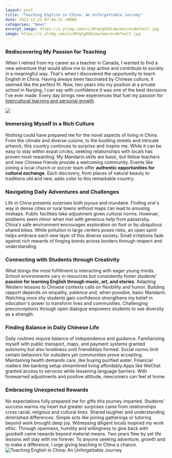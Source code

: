 ```yaml
---
layout: post
title: "Teaching English in China: An Unforgettable Journey"
date: 2023-12-21 07:44:21 +0000
categories: "News"
excerpt_image: https://i.ytimg.com/vi/WYqtgO4SLmw/maxresdefault.jpg
image: https://i.ytimg.com/vi/WYqtgO4SLmw/maxresdefault.jpg
---
```


### Rediscovering My Passion for Teaching
When I retired from my career as a teacher in Canada, I wanted to find a new adventure that would allow me to stay active and contribute to society in a meaningful way. That's when I discovered the opportunity to teach English in China. Having always been fascinated by Chinese culture, it seemed like the perfect fit. Now, two years into my position at a private school in Nanjing, I can say with confidence it was one of the best decisions I've ever made. Every day brings new experiences that fuel my passion for [intercultural learning and personal growth](https://vsmarts.github.io/archive-of-contemporary-music-save-3-million-records-digital-streaming/).

![](https://a.storyblok.com/f/86150/2000x1333/7bc7464b90/life-at-ef-teaching-kids-3.jpg)
### Immersing Myself in a Rich Culture
Nothing could have prepared me for the novel aspects of living in China. From the climate and diverse cuisine, to the bustling streets and intricate artwork, this country continues to surprise and inspire me. While it can be easy to stay within expat circles, seeking relationships with locals has proven most rewarding. My Mandarin skills are basic, but fellow teachers and new Chinese friends provide a welcoming community. Events like joining a local church or soccer team offer **authentic opportunities for cultural exchange**. Each discovery, from places of natural beauty to traditions old and new, adds color to this remarkable country.  
### Navigating Daily Adventures and Challenges  
Life in China presents surprises both joyous and mundane. Finding one's way in dense cities or rural towns without maps can lead to amusing mishaps. Public facilities take adjustment given cultural norms. However, problems seem minor when met with generous help from passersby. China's safe environment encourages exploration on foot or by ubiquitous shared bikes. While pollution in large centers poses risks, an open spirit helps embrace each new layer of this diverse society. Small irritations fade against rich rewards of forging bonds across borders through respect and understanding.
### Connecting with Students through Creativity
What brings the most fulfillment is interacting with eager young minds. School environments vary in resources but consistently foster students' **passion for learning English through music, art, and stories**. Adapting Western lessons to Chinese contexts calls on flexibility and humor. Building rapport depends on empathy, patience and, when possible, basic Mandarin. Watching once shy students gain confidence strengthens my belief in education's power to transform lives and communities. Challenging preconceptions through open dialogue empowers students to see diversity as a strength.
### Finding Balance in Daily Chinese Life  
Daily routines require balance of independence and guidance. Familiarizing myself with public transport, maps, and payment systems granted autonomy but also loneliness until friendships formed. Social norms limit certain behaviors for outsiders yet communities prove accepting. Maintaining health demands care, like buying purified water. Financial matters like banking setup streamlined living affordably.Apps like WeChat granted access to services while lessening language barriers. With forewarned adjustments and positive attitude, newcomers can feel at home.
### Embracing Unexpected Rewards
No expectations fully prepared me for gifts this journey imparted. Students' success warms my heart but greater surprises came from relationships cross racial, religious and cultural lines. Shared laughter and understanding diminished differences. Simple acts like joining gatherings or tutoring beyond work brought deep joy. Witnessing diligent locals inspired my work ethic. Through openness, humility and willingness to give back with goodwill came rewards beyond material means. Two years flew by yet life lessons will stay with me forever. To anyone seeking adventure, growth and to make a difference, I urge giving teaching in China a chance.
![Teaching English in China: An Unforgettable Journey](https://i.ytimg.com/vi/WYqtgO4SLmw/maxresdefault.jpg)
